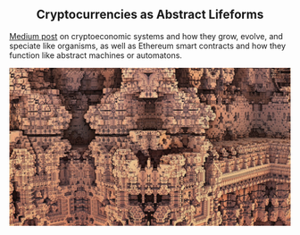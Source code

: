 <center> <h2>Cryptocurrencies as Abstract Lifeforms</h2> </center>

[Medium post](https://medium.com/@jordanmmck/markets-money-bitcoin-96e5539bceef) on cryptoeconomic systems and how they grow, evolve, and speciate like organisms, as well as Ethereum smart contracts and how they function like abstract machines or automatons.

<img src="/public/images/fractal.jpg" alt="fractal"/>
